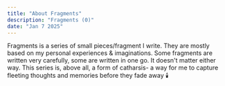 ```yaml
---
title: "About Fragments"
description: "Fragments (0)"
date: "Jan 7 2025"
---
```


Fragments is a series of small pieces/fragment I write. They are mostly based on my personal experiences & imaginations. Some fragments are written very carefully, some are written in one go. It doesn't matter either way. This series is, above all, a form of catharsis- a way for me to capture fleeting thoughts and memories before they fade away 🕯️           